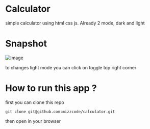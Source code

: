 # Calculator
simple calculator using html css js. Already 2 mode, dark and light

# Snapshot
![image](https://user-images.githubusercontent.com/101040281/220357823-b529f9fb-6838-435e-a459-569761b3fca6.png)

to changes light mode you can click on toggle top right corner

# How to run this app ?
first you can clone this repo
```
git clone git@github.com:mizzcode/calculator.git
```
then open in your browser
